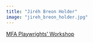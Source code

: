 ```yaml
---
title: "Jiréh Breon Holder"
image: "jireh_breon_holder.jpg"
---
```


[MFA Playwrights’ Workshop](/affiliated-artists/mfa-playwrights-workshop)